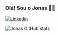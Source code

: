 ### Olá! Sou o Jonas 🤙🏻

[![Linkedin](https://img.shields.io/badge/LinkedIn-0077B5?style=for-the-badge&logo=linkedin&logoColor=white)](https://www.linkedin.com/in/jonasdspereira/)

![Jonas GitHub stats](https://github-readme-stats.vercel.app/api?username=jonasdspereira&show_icons=true&theme=radical)
